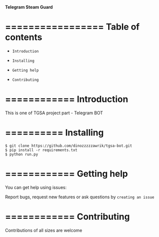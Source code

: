 **Telegram Steam Guard**

=================
Table of contents
=================

- `Introduction`

- `Installing`

- `Getting help`

- `Contributing`

============
Introduction
============

This is one of TGSA project part - Telegram BOT  

==========
Installing
==========

    $ git clone https://github.com/dinozzzzzawrik/tgsa-bot.git
    $ pip install -r requirements.txt
    $ python run.py

============
Getting help
============

You can get help using issues:

Report bugs, request new features or ask questions by `creating an issue`

============
Contributing
============

Contributions of all sizes are welcome

